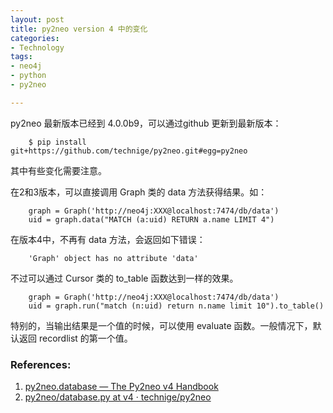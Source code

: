 ```yaml
---
layout: post
title: py2neo version 4 中的变化
categories: 
- Technology
tags:
- neo4j
- python
- py2neo

---
```



py2neo 最新版本已经到 4.0.0b9，可以通过github 更新到最新版本：

        $ pip install git+https://github.com/technige/py2neo.git#egg=py2neo

<!--more-->

其中有些变化需要注意。

在2和3版本，可以直接调用 Graph 类的 data 方法获得结果。如：

        graph = Graph('http://neo4j:XXX@localhost:7474/db/data')
        uid = graph.data("MATCH (a:uid) RETURN a.name LIMIT 4")

在版本4中，不再有 data 方法，会返回如下错误：

        'Graph' object has no attribute 'data'

不过可以通过 Cursor 类的 to_table 函数达到一样的效果。

        graph = Graph('http://neo4j:XXX@localhost:7474/db/data')
        uid = graph.run("match (n:uid) return n.name limit 10").to_table()

特别的，当输出结果是一个值的时候，可以使用 evaluate 函数。一般情况下，默认返回 recordlist 的第一个值。


### References:
1. [py2neo.database — The Py2neo v4 Handbook](http://py2neo.org/v4/_modules/py2neo/database.html#Graph.data)
2. [py2neo/database.py at v4 · technige/py2neo](https://github.com/technige/py2neo/blob/v4/py2neo/database.py)
